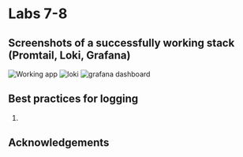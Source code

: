 # Labs 7-8

## Screenshots of a successfully working stack (Promtail, Loki, Grafana)

<img src="https://drive.google.com/file/d/1SM4qStuq3S36uqVAp5Ltj7brAoupRDE4/view?usp=sharing.png" alt="Working app"/>



<img src="" alt="loki"/>

<img src="" alt="grafana dashboard"/>

## Best practices for logging

1. 

## Acknowledgements